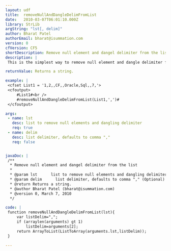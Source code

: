 ```yaml
---
layout: udf
title:  removeNullAndDangleDelimFromList
date:   2010-03-07T06:01:10.000Z
library: StrLib
argString: "lst[, delim]"
author: Bharat Patel
authorEmail: bharat@isummation.com
version: 0
cfVersion: CF5
shortDescription: Remove null element and dangel delimiter from the list
description: |
 This is the simplest way to remove null element and dangle delimiter from the given list.

returnValue: Returns a string.

example: |
 <cfset List1 = '1,2,,CF,,Oracle,Sql,,7,'>
 <cfoutput>
     #List1#<br />
     #removeNullAndDangleDelimFromList(List1,',')#    
 </cfoutput>

args:
 - name: lst
   desc: list to remove null elements and dangling delimiter
   req: true
 - name: delim
   desc: list delimiter, defaults to comma ","
   req: false


javaDoc: |
 /**
  * Remove null element and dangel delimiter from the list
  * 
  * @param lst      list to remove null elements and dangling delimiter (Required)
  * @param delim      list delimiter, defaults to comma "," (Optional)
  * @return Returns a string. 
  * @author Bharat Patel (bharat@isummation.com) 
  * @version 0, March 7, 2010 
  */

code: |
 function removeNullAndDangleDelimFromList(lst){
     var listDelim=",";
     if (arraylen(arguments) gt 1)
         listDelim=arguments[2];
     return ArrayToList(ListToArray(arguments.lst,listDelim));
 }

---
```


